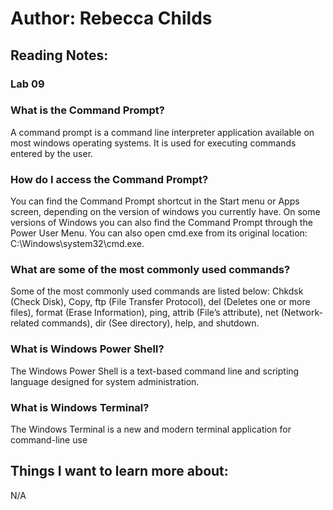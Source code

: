 # Author: Rebecca Childs
## Reading Notes:
### Lab 09
### What is the Command Prompt?
A command prompt is a command line interpreter application available on most windows operating systems. It is used for executing commands entered by the user. 
### How do I access the Command Prompt?
You can find the Command Prompt shortcut in the Start menu or Apps screen, depending on the version of windows you currently have. On some versions of Windows you can also find the Command Prompt through the Power User Menu. You can also open cmd.exe from its original location: C:\Windows\system32\cmd.exe. 
### What are some of the most commonly used commands?
Some of the most commonly used commands are listed below:
Chkdsk (Check Disk), Copy, ftp (File Transfer Protocol), del (Deletes one or more files), format (Erase Information), ping, attrib (File’s attribute), net (Network-related commands), dir (See directory), help, and shutdown.
### What is Windows Power Shell?
The Windows Power Shell is a text-based command line and scripting language designed for system administration. 
### What is Windows Terminal?
The Windows Terminal is a new and modern terminal application for command-line use
## Things I want to learn more about:
N/A
